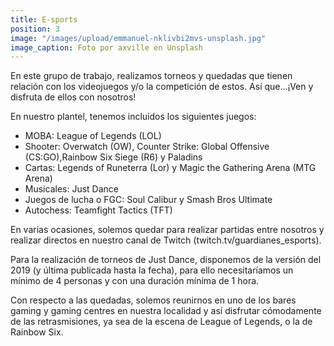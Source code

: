 ```yaml
---
title: E-sports
position: 3
image: "/images/upload/emmanuel-nklivbi2mvs-unsplash.jpg"
image_caption: Foto por axville en Unsplash
---
```


En este grupo de trabajo, realizamos torneos y quedadas que tienen relación con los videojuegos y/o la competición de estos. Así que…¡Ven y disfruta de ellos con nosotros!

En nuestro plantel, tenemos incluidos los siguientes juegos:

* MOBA: League of Legends (LOL)
* Shooter: Overwatch (OW), Counter Strike: Global Offensive (CS:GO),Rainbow Six Siege (R6) y Paladins
* Cartas: Legends of Runeterra (Lor) y Magic the Gathering Arena (MTG Arena)
* Musicales: Just Dance
* Juegos de lucha o FGC: Soul Calibur y Smash Bros Ultimate
* Autochess: Teamfight Tactics (TFT)

En varias ocasiones, solemos quedar para realizar partidas entre nosotros y realizar directos en nuestro canal de Twitch (twitch.tv/guardianes_esports).

Para la realización de torneos de Just Dance, disponemos de la versión del 2019 (y última publicada hasta la fecha), para ello necesitaríamos un mínimo de 4 personas y con una duración mínima de 1 hora.

Con respecto a las quedadas, solemos reunirnos en uno de los bares gaming y gaming centres  en nuestra localidad y así disfrutar cómodamente de las retrasmisiones, ya sea de la escena de League of Legends, o la de Rainbow Six.
